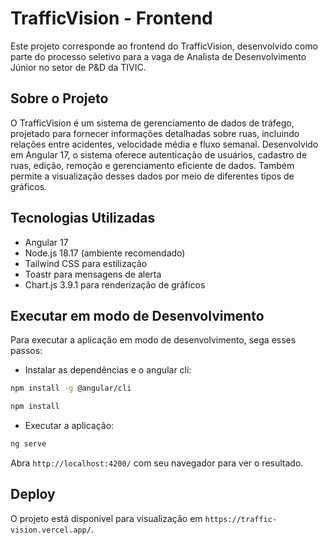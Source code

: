 # TrafficVision - Frontend

Este projeto corresponde ao frontend do TrafficVision, desenvolvido como parte do processo seletivo para a vaga de Analista de Desenvolvimento Júnior no setor de P&D da TIVIC.

## Sobre o Projeto

O TrafficVision é um sistema de gerenciamento de dados de tráfego, projetado para fornecer informações detalhadas sobre ruas, incluindo relações entre acidentes, velocidade média e fluxo semanal. Desenvolvido em Angular 17, o sistema oferece autenticação de usuários, cadastro de ruas, edição, remoção e gerenciamento eficiente de dados. Também permite a visualização desses dados por meio de diferentes tipos de gráficos.

## Tecnologias Utilizadas

  - Angular 17
  - Node.js 18.17 (ambiente recomendado)
  - Tailwind CSS para estilização
  - Toastr para mensagens de alerta
  - Chart.js 3.9.1 para renderização de gráficos

## Executar em modo de Desenvolvimento

Para executar a aplicação em modo de desenvolvimento, sega esses passos:

  - Instalar as dependências e o angular cli:
```bash
npm install -g @angular/cli

npm install
```
  - Executar a aplicação:
```bash
ng serve
```
Abra `http://localhost:4200/` com seu navegador para ver o resultado.

## Deploy

O projeto está disponível para visualização em `https://traffic-vision.vercel.app/`.


